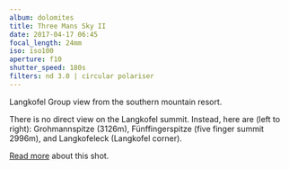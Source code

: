 ```yaml
---
album: dolomites
title: Three Mans Sky II
date: 2017-04-17 06:45
focal_length: 24mm
iso: iso100
aperture: f10
shutter_speed: 180s
filters: nd 3.0 | circular polariser
---
```


Langkofel Group view from the southern mountain resort.

There is no direct view on the Langkofel summit. Instead, here are (left to right): Grohmannspitze (3126m), Fünffingerspitze (five finger summit 2996m), and Langkofeleck (Langkofel corner).

[Read more](<{% link shutterbug/blog/_posts/2017-06-21-dolomites-photography-sunrise-langkofel.md %}>) about this shot.
